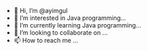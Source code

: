 - 👋 Hi, I’m @ayimgul
- 👀 I’m interested in Java programming...
- 🌱 I’m currently learning Java programming...
- 💞️ I’m looking to collaborate on ...
- 📫 How to reach me ...

<!---
ayimgul/ayimgul is a ✨ special ✨ repository because its `README.md` (this file) appears on your GitHub profile.
You can click the Preview link to take a look at your changes.
--->

